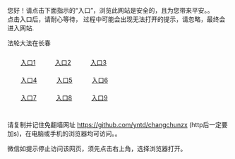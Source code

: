 您好！请点击下面指示的“入口”，浏览此网站是安全的，且为您带来平安。。 <br/>
点击入口后，请耐心等待， 过程中可能会出现无法打开的提示，请忽略，最终会进入网站. </br>

法轮大法在长春<br/>
<div style="padding:10px"><a style="margin:20px" target="_blank" href="https://d3fuuu578fwhmj.cloudfront.net/2Qpsp?zgpno" id="ccLink1" rel="nofollow">入口1</a> <a target="_blank" style="margin:20px" href="https://d30lnrni2nid5i.cloudfront.net/2Qpsp?hqpqsqsu" id="ccLink2" rel="nofollow">入口2</a> <a style="margin:20px" target="_blank" href="https://d3b9qsdg3hwf9m.cloudfront.net/2Qpsp?zkuuiop" id="ccLink3" rel="nofollow">入口3</a></div>

<div style="padding:10px" ><a style="margin:20px" target="_blank" href="https://d3fuuu578fwhmj.cloudfront.net/2Qpsp?zgpno" id="ccLink4" rel="nofollow">入口4</a> <a style="margin:20px" href="https://d30lnrni2nid5i.cloudfront.net/2Qpsp?hqpqsqsu" target="_blank" id="ccLink5" rel="nofollow">入口5</a> <a style="margin:20px" href="https://d3b9qsdg3hwf9m.cloudfront.net/2Qpsp?zkuuiop" target="_blank" id="ccLink6" rel="nofollow">入口6</a></div>

<div style="padding:10px"><a style="margin:20px" target="_blank" href="https://d3fuuu578fwhmj.cloudfront.net/2Qpsp?zgpno" id="ccLink7" rel="nofollow">入口7</a> <a style="margin:20px" href="https://d30lnrni2nid5i.cloudfront.net/2Qpsp?hqpqsqsu" target="_blank" id="ccLink8" rel="nofollow">入口8</a> <a style="margin:20px" target="_blank" href="https://d3b9qsdg3hwf9m.cloudfront.net/2Qpsp?zkuuiop" id="ccLink9" rel="nofollow">入口9</a></div>

<br/>



请复制并记住免翻墙网址 https://github.com/yntd/changchunzx (http后一定要加s)，在电脑或手机的浏览器均可访问。。<br/>

微信如提示停止访问该网页，须先点击右上角，选择浏览器打开。
